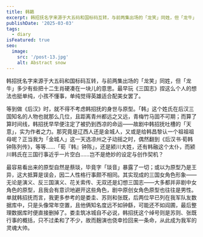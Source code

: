 ```yaml
---
title: 韩籁
excerpt: 韩招抚名字来源于大五码和国标码互转，与前两集出场的「龙笑」同姓，但「龙牛」多少有些把十二生肖硬凑在一块儿的意思。
publishDate: '2025-03-03'
tags:
  - diary
isFeatured: true
seo:
  image:
    src: '/post-13.jpg'
    alt: Abstract snow
---
```


韩招抚名字来源于大五码和国标码互转，与前两集出场的「龙笑」同姓，但「龙牛」多少有些把十二生肖硬凑在一块儿的意思。最早玩《三国志》捏这么个人的想法也挺单纯，小孩不懂事，单纯觉得英雄适合配美女罢了。

等到做《后汉》时，就不得不考虑韩招抚的身世与原型。「韩」这个姓氏在后汉三国知名的人物也就那么几位，且距离青州都远之又远，青梅竹马固不可期；而算了算时间线，韩招抚早早便注定了被扔到西凉的命运——故剧中韩招抚吐槽的「天意」，实为作者之力。那究竟是辽西人还是金城人，又或是给韩昌黎认一个祖祖祖母呢？正当我为「金城人」这一天选凉州之子动摇之时，偶然翻到《后汉书·荀韩钟陈列传》，等等……「荀『韩』钟陈」，还是颍川大姓，还有韩融这个太仆，而颍川韩氏在三国行事近乎一片空白……岂不是绝妙的设定与创作契机？

最容易看出来的原型自然是蔡琰，毕竟字「琰音」暴露了一切；或以为原型乃是王异，这大抵算是误会，因二人性格行事颇不相同。其实现成的三国女角色形象——无论是演义、反三国演义、花关索传、无双还是幻想三国志——大多都并非剧中女角色的原型，且我会有意识地避开这些角色，剧中原创女角色原型也往往是男性。单就韩招抚而言，我更多参考的是娄圭、苏则和张既，后两位早已列在我军队友数据库中，只是头像常年空置，且他俩知名度远不如钟繇，可能还不如阎圃，最后整理数据库时便直接删掉了。娄圭筑冰城自不必说，韩招抚这个绰号则是苏则、张既行事的概括，只不过柔和了不少，故而麹演也侥幸捡回来一条命，从此成为我军的灵魂大帅。
